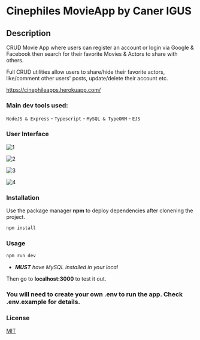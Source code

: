 # Cinephiles MovieApp by Caner IGUS

## Description
CRUD Movie App where users can register an account or login via Google & Facebook then search for their favorite Movies & Actors to share with others.

Full CRUD utilities allow users to share/hide their favorite actors, like/comment other users' posts, update/delete their account etc.

https://cinephileapps.herokuapp.com/

### Main dev tools used:

`NodeJS & Express` - `Typescript` -  `MySQL & TypeORM` - `EJS` 

### User Interface

![1](https://user-images.githubusercontent.com/61908293/153760099-879d3904-3c3d-4a93-8529-75214d7996db.png)

![2](https://user-images.githubusercontent.com/61908293/153760118-b9f9cc69-b0ec-4970-86c9-7cfae0dfee7e.png)

![3](https://user-images.githubusercontent.com/61908293/153760124-6f4e08d0-2880-469c-ad00-75664032147f.png)

![4](https://user-images.githubusercontent.com/61908293/153760125-f0650380-8675-4e64-bb71-8f70afc7fca1.png)

### Installation
Use the package manager **npm** to deploy dependencies after clonening the project.

```bash
npm install 
```
### Usage

```bash
npm run dev
```
- _**MUST** have MySQL installed in your local_

Then go to **localhost:3000** to test it out.

### You will need to create your own .env to run the app. Check .env.example for details.

### License
[MIT](https://choosealicense.com/licenses/mit/)
